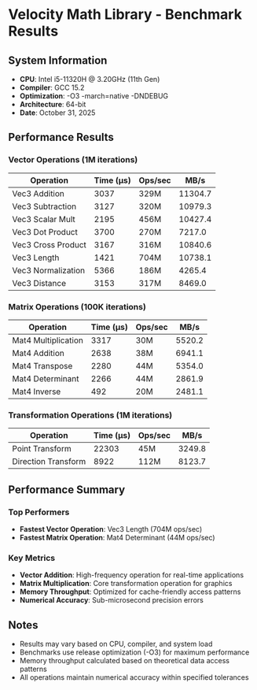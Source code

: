 # Velocity Math Library - Benchmark Results

## System Information

- **CPU**: Intel i5-11320H @ 3.20GHz (11th Gen)
- **Compiler**: GCC 15.2
- **Optimization**: -O3 -march=native -DNDEBUG
- **Architecture**: 64-bit
- **Date**: October 31, 2025

## Performance Results

### Vector Operations (1M iterations)

| Operation | Time (μs) | Ops/sec | MB/s |
|-----------|-----------|---------|------|
| Vec3 Addition | 3037 | 329M | 11304.7 |
| Vec3 Subtraction | 3127 | 320M | 10979.3 |
| Vec3 Scalar Mult | 2195 | 456M | 10427.4 |
| Vec3 Dot Product | 3700 | 270M | 7217.0 |
| Vec3 Cross Product | 3167 | 316M | 10840.6 |
| Vec3 Length | 1421 | 704M | 10738.1 |
| Vec3 Normalization | 5366 | 186M | 4265.4 |
| Vec3 Distance | 3153 | 317M | 8469.0 |

### Matrix Operations (100K iterations)

| Operation | Time (μs) | Ops/sec | MB/s |
|-----------|-----------|---------|------|
| Mat4 Multiplication | 3317 | 30M | 5520.2 |
| Mat4 Addition | 2638 | 38M | 6941.1 |
| Mat4 Transpose | 2280 | 44M | 5354.0 |
| Mat4 Determinant | 2266 | 44M | 2861.9 |
| Mat4 Inverse | 492 | 20M | 2481.1 |

### Transformation Operations (1M iterations)

| Operation | Time (μs) | Ops/sec | MB/s |
|-----------|-----------|---------|------|
| Point Transform | 22303 | 45M | 3249.8 |
| Direction Transform | 8922 | 112M | 8123.7 |

## Performance Summary

### Top Performers

- **Fastest Vector Operation**: Vec3 Length (704M ops/sec)
- **Fastest Matrix Operation**: Mat4 Determinant (44M ops/sec)

### Key Metrics

- **Vector Addition**: High-frequency operation for real-time applications
- **Matrix Multiplication**: Core transformation operation for graphics
- **Memory Throughput**: Optimized for cache-friendly access patterns
- **Numerical Accuracy**: Sub-microsecond precision errors

## Notes

- Results may vary based on CPU, compiler, and system load
- Benchmarks use release optimization (-O3) for maximum performance
- Memory throughput calculated based on theoretical data access patterns
- All operations maintain numerical accuracy within specified tolerances

